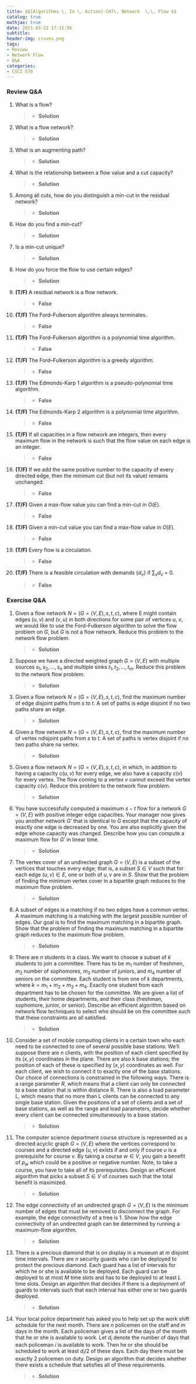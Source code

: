 ```yaml
---
title: $$[Algorithms \, In \, Action]-CH7\, Network  \,\, Flow $$
catalog: true
mathjax: true
date: 2021-03-22 17:15:56
subtitle:
header-img: cruves.png
tags:
- Review
- Network Flow
- Q&A
categories:
- CSCI 570
---
```



### Review Q&A
1. What is a flow?
	> - **Solution**
	
2. What is a flow network?
	> - **Solution**
	
3. What is an augmenting path?
	> - **Solution**
	
4. What is the relationship between a flow value and a cut capacity?
	> - **Solution**
	
5. Among all cuts, how do you distinguish a min-cut in the residual network?
	> - **Solution**
	
6. How do you find a min-cut?
	> - **Solution**
	
7. Is a min-cut unique?
	> - **Solution**
	
8. How do you force the flow to use certain edges?
	> - **Solution**
	
9. **(T/F)** A residual network is a flow network.
	> - **False**

10. **(T/F)** The Ford–Fulkerson algorithm always terminates.
	> - **False**

11. **(T/F)** The Ford–Fulkerson algorithm is a polynomial time algorithm.
	> - **False**

12. **(T/F)** The Ford–Fulkerson algorithm is a greedy algorithm.
	> - **False**

13. **(T/F)** The Edmonds-Karp 1 algorithm is a pseudo-polynomial time algorithm.
	> - **False**

14. **(T/F)** The Edmonds-Karp 2 algorithm is a polynomial time algorithm.
	> - **False**

15. **(T/F)** If all capacities in a flow network are integers, then every maximum flow in the network is such that the flow value on each edge is an integer.
	> - **False**

16. **(T/F)** If we add the same positive number to the capacity of every directed edge, then the minimum cut (but not its value) remains unchanged.
	> - **False**

17. **(T/F)** Given a max-flow value you can find a min-cut in $O(E)$.
	> - **False**

18. **(T/F)** Given a min-cut value you can find a max-flow value in $O(E)$.
	> - **False**

19. **(T/F)** Every flow is a circulation.
	> - **False**

20. **(T/F)** There is a feasible circulation with demands $\{d_v\}$ if $\sum_{v}d_v$ = 0.
	> - **False**


### Exercise Q&A
1. Given a flow network $N = (G = (V, E), s, t, c)$, where E might contain edges $(u, v)$ and $(v, u)$ in both directions for some pair of vertices $u$, $v$, we would like to use the Ford–Fulkerson algorithm to solve the flow problem on $G$, but $G$ is not a flow network. Reduce this problem to the network flow problem.
	> - **Solution**

2. Suppose we have a directed weighted graph $G = (V, E)$ with multiple sources $s_1, s_2, …, s_n$ and multiple sinks $t_1, t_2, …, t_m$. Reduce this problem to the network flow problem.
	> - **Solution**

3. Given a flow network $N = (G = (V, E), s, t, c)$, find the maximum number of edge disjoint paths from $s$ to $t$. A set of paths is edge disjoint if no two paths share an edge.
	> - **Solution**

4. Given a flow network $N = (G = (V, E), s, t, c)$, find the maximum number of vertex ndisjoint paths from $s$ to $t$. A set of paths is vertex disjoint if no two paths share na vertex.
	> - **Solution**

5. Given a flow network $N = (G = (V, E), s, t, c)$, in which, in addition to having a capacity c$(u, v)$ for every edge, we also have a capacity $c(v)$ for every vertex. The flow coming to a vertex $v$ cannot exceed the vertex capacity $c(v)$. Reduce this problem to the network flow problem.
	> - **Solution**

6. You have successfully computed a maximum $s-t$ flow for a network $G = (V, E)$ with positive integer edge capacities. Your manager now gives you another network $G’$ that is identical to $G$ except that the capacity of exactly one edge is decreased by one. You are also explicitly given the edge whose capacity was changed. Describe how you can compute a maximum flow for $G’$ in linear time.
	> - **Solution**

7. The vertex cover of an undirected graph $G = (V, E)$ is a subset of the vertices that touches every edge; that is, a subset $S \in V$ such that for each edge $(u, v) \in E$, one or both of $u, v$ are in $S$. Show that the problem of finding the minimum vertex cover in a bipartite graph reduces to the maximum flow problem.
	> - **Solution**
	
8. A subset of edges is a matching if no two edges have a common vertex. A maximum matching is a matching with the largest possible number of edges. Our goal is to find the maximum matching in a bipartite graph. Show that the problem of finding the maximum matching in a bipartite graph reduces to the maximum flow problem.
	> - **Solution**
	
9. There are $n$ students in a class. We want to choose a subset of $k$ students to join a committee. There has to be $m_1$ number of freshmen, $m_2$ number of sophomores, $m_3$ number of juniors, and $m_4$ number of seniors on the committee. Each student is from one of $k$ departments, where $k = m_1 + m_2 + m_3 + m_4$. Exactly one student from each department has to be chosen for the committee. We are given a list of students, their home departments, and their class (freshman, sophomore, junior, or senior). Describe an efficient algorithm based on network flow techniques to select who should be on the committee such that these constraints are all satisfied.
	> - **Solution**

10. Consider a set of mobile computing clients in a certain town who each need to be connected to one of several possible base stations. We’ll suppose there are $n$ clients, with the position of each client specified by its $(x, y)$ coordinates in the plane. There are also k base stations; the position of each of these is specified by $(x, y)$ coordinates as well. For each client, we wish to connect it to exactly one of the base stations. Our choice of connections is constrained in the following ways. There is a range parameter $R$, which means that a client can only be connected to a base station that is within distance R. There is also a load parameter L, which means that no more than L clients can be connected to any single base station. Given the positions of a set of clients and a set of base stations, as well as the range and load parameters, decide whether every client can be connected simultaneously to a base station.
	> - **Solution**
	
11. The computer science department course structure is represented as a directed acyclic graph $G = (V, E)$ where the vertices correspond to courses and a directed edge $(u, v)$ exists if and only if course $u$ is a prerequisite for course $v$. By taking a course $w \in V$, you gain a benefit of $p_w$ which could be a positive or negative number. Note, to take a course, you have to take all of its prerequisites. Design an efficient algorithm that picks a subset $S \in V$ of courses such that the total benefit is maximized.
	> - **Solution**
	
12. The edge connectivity of an undirected graph $G = (V, E)$ is the minimum number of edges that must be removed to disconnect the graph. For example, the edge connectivity of a tree is $1$. Show how the edge connectivity of an undirected graph can be determined by running a maximum-flow algorithm.
	> - **Solution**

13. There is a precious diamond that is on display in a museum at $m$ disjoint time intervals. There are $n$ security guards who can be deployed to protect the precious diamond. Each guard has a list of intervals for which he or she is available to be deployed. Each guard can be deployed to at most $M$ time slots and has to be deployed to at least $L$ time slots. Design an algorithm that decides if there is a deployment of guards to intervals such that each interval has either one or two guards deployed.
	> - **Solution**
	
14. Your local police department has asked you to help set up the work shift schedule for the next month. There are $n$ policemen on the staff and $m$ days in the month. Each policeman gives a list of the days of the month that he or she is available to work. Let $d_i$ denote the number of days that each policeman $i$ is available to work. Then he or she should be scheduled to work at least $d_i / 2$ of these days. Each day there must be exactly 2 policemen on duty. Design an algorithm that decides whether there exists a schedule that satisfies all of these requirements.
	> - **Solution**
	